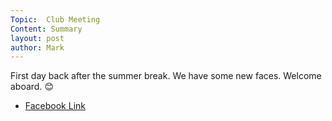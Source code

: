 ```yaml
---
Topic:  Club Meeting
Content: Summary
layout: post
author: Mark
---
```

First day back after the summer break. We have some new faces. Welcome aboard. 😊



* [Facebook Link](https://www.facebook.com/1481985248595237/posts/2258552740938480/)


